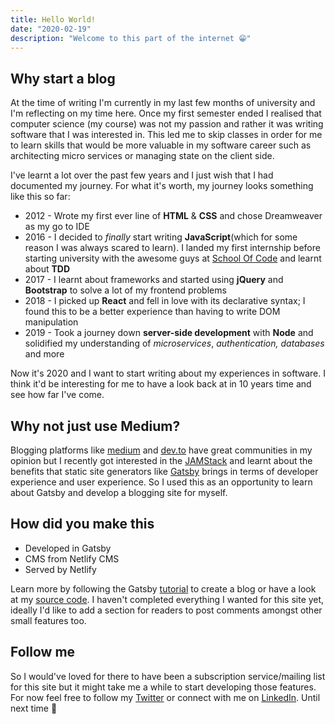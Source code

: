 ```yaml
---
title: Hello World!
date: "2020-02-19"
description: "Welcome to this part of the internet 😁"
---
```


## Why start a blog

At the time of writing I'm currently in my last few months of university and I'm reflecting on my time here. Once my first semester ended I realised that computer science (my course) was not my passion and rather it was writing software that I was interested in. This led me to skip classes in order for me to learn skills that would be more valuable in my software career such as architecting micro services or managing state on the client side.

I've learnt a lot over the past few years and I just wish that I had documented my journey. For what it's worth, my journey looks something like this so far:

- 2012 - Wrote my first ever line of **HTML** & **CSS** and chose Dreamweaver as my go to IDE
- 2016 - I decided to *finally* start writing **JavaScript**(which for some reason I was always scared to learn). I landed my first internship before starting university with the awesome guys at [School Of Code](https://www.schoolofcode.co.uk/) and learnt about **TDD**
- 2017 - I learnt about frameworks and started using **jQuery** and **Bootstrap** to solve a lot of my frontend problems
- 2018 - I picked up **React** and fell in love with its declarative syntax; I found this to be a better experience than having to write DOM manipulation
- 2019 - Took a journey down **server-side development** with **Node** and solidified my understanding of *microservices*, *authentication, databases* and more

Now it's 2020 and I want to start writing about my experiences in software. I think it'd be interesting for me to have a look back at in 10 years time and see how far I've come. 

## Why not just use Medium?

Blogging platforms like [medium](https://medium.com/) and [dev.to](https://dev.to/) have great communities in my opinion but I recently got interested in the [JAMStack](https://jamstack.org/) and learnt about the benefits that static site generators like [Gatsby](https://www.gatsbyjs.org/) brings in terms of developer experience and user experience. So I used this as an opportunity to learn about Gatsby and develop a blogging site for myself. 

## How did you make this

- Developed in Gatsby
- CMS from Netlify CMS
- Served by Netlify

Learn more by following the Gatsby [tutorial](https://www.gatsbyjs.org/tutorial/blog-netlify-cms-tutorial/) to create a blog or have a look at my [source code](https://github.com/Sonjeet/personal-blog). I haven't completed everything I wanted for this site yet, ideally I'd like to add a section for readers to post comments amongst other small features too.

## Follow me

So I would've loved for there to have been a subscription service/mailing list for this site but it might take me a while to start developing those features. For now feel free to follow my [Twitter](https://twitter.com/sonj_98) or connect with me on [LinkedIn](https://www.linkedin.com/in/sonjeet/). Until next time 👋